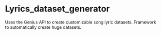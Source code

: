 # Lyrics_dataset_generator
Uses the Genius API to create customizable song lyric datasets. Framework to automatically create huge datasets.
